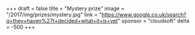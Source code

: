+++
draft = false
title = "Mystery prize"
image = "/2017/img/prizes/mystery.jpg"
link = "https://www.google.co.uk/search?q=they+haven%27t+decided+what+it+is+yet"
sponsor = "cloudsoft"
delta = -500
+++
